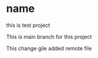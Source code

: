 # name
this is test project 

This is main branch for this project 

This change gile added remote file
